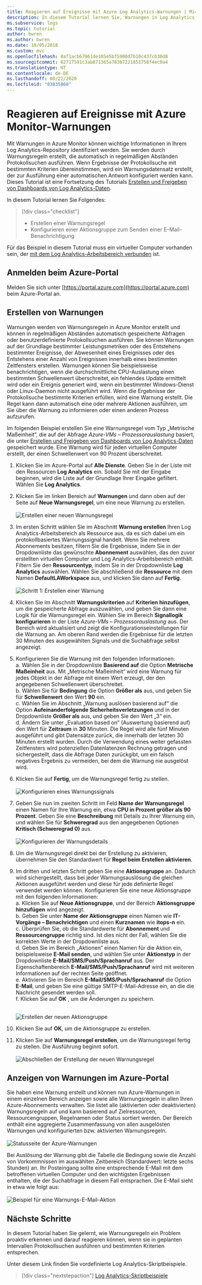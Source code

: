 ```yaml
---
title: Reagieren auf Ereignisse mit Azure Log Analytics-Warnungen | Microsoft-Dokumentation
description: In diesem Tutorial lernen Sie, Warnungen in Log Analytics zu verstehen, die wichtige Informationen in Ihrem Arbeitsbereich identifizieren und Sie proaktiv über Probleme informieren oder Aktionen aufrufen, um die Probleme zu beheben.
ms.subservice: logs
ms.topic: tutorial
author: bwren
ms.author: bwren
ms.date: 10/05/2018
ms.custom: mvc
ms.openlocfilehash: 8af1acb67961de105e5bf5900d7b10c437cb30d8
ms.sourcegitcommit: 62717591c3ab871365a783b7221851758f4ec9a4
ms.translationtype: HT
ms.contentlocale: de-DE
ms.lasthandoff: 08/22/2020
ms.locfileid: "83835868"
---
```

# <a name="respond-to-events-with-azure-monitor-alerts"></a>Reagieren auf Ereignisse mit Azure Monitor-Warnungen
Mit Warnungen in Azure Monitor können wichtige Informationen in Ihrem Log Analytics-Repository identifiziert werden. Sie werden durch Warnungsregeln erstellt, die automatisch in regelmäßigen Abständen Protokollsuchen ausführen. Wenn Ergebnisse der Protokollsuche mit bestimmten Kriterien übereinstimmen, wird ein Warnungsdatensatz erstellt, der zur Ausführung einer automatischen Antwort konfiguriert werden kann.  Dieses Tutorial ist eine Fortsetzung des Tutorials [Erstellen und Freigeben von Dashboards von Log Analytics-Daten](tutorial-logs-dashboards.md).   

In diesem Tutorial lernen Sie Folgendes:

> [!div class="checklist"]
> * Erstellen einer Warnungsregel
> * Konfigurieren einer Aktionsgruppe zum Senden einer E-Mail-Benachrichtigung

Für das Beispiel in diesem Tutorial muss ein virtueller Computer vorhanden sein, der [mit dem Log Analytics-Arbeitsbereich verbunden](quick-collect-azurevm.md) ist.  

## <a name="sign-in-to-azure-portal"></a>Anmelden beim Azure-Portal
Melden Sie sich unter [https://portal.azure.com](https://portal.azure.com) beim Azure-Portal an. 

## <a name="create-alerts"></a>Erstellen von Warnungen
Warnungen werden von Warnungsregeln in Azure Monitor erstellt und können in regelmäßigen Abständen automatisch gespeicherte Abfragen oder benutzerdefinierte Protokollsuchen ausführen.  Sie können Warnungen auf der Grundlage bestimmter Leistungsmetriken oder des Entstehens bestimmter Ereignisse, der Abwesenheit eines Ereignisses oder des Entstehens einer Anzahl von Ereignissen innerhalb eines bestimmten Zeitfensters erstellen.  Warnungen können Sie beispielsweise benachrichtigen, wenn die durchschnittliche CPU-Auslastung einen bestimmten Schwellenwert überschreitet, ein fehlendes Update ermittelt wird oder ein Ereignis generiert wird, wenn ein bestimmter Windows-Dienst oder Linux-Daemon nicht ausgeführt wird.  Wenn die Ergebnisse der Protokollsuche bestimmte Kriterien erfüllen, wird eine Warnung erstellt. Die Regel kann dann automatisch eine oder mehrere Aktionen ausführen, um Sie über die Warnung zu informieren oder einen anderen Prozess aufzurufen. 

Im folgenden Beispiel erstellen Sie eine Warnungsregel vom Typ „Metrische Maßeinheit“, die auf der Abfrage *Azure-VMs – Prozessorauslastung* basiert, die unter [Erstellen und Freigeben von Dashboards von Log Analytics-Daten](tutorial-logs-dashboards.md) gespeichert wurde.  Eine Warnung wird für jeden virtuellen Computer erstellt, der einen Schwellenwert von 90 Prozent überschreitet.  

1. Klicken Sie im Azure-Portal auf **Alle Dienste**. Geben Sie in der Liste mit den Ressourcen **Log Analytics** ein. Sobald Sie mit der Eingabe beginnen, wird die Liste auf der Grundlage Ihrer Eingabe gefiltert. Wählen Sie **Log Analytics**.
2. Klicken Sie im linken Bereich auf **Warnungen** und dann oben auf der Seite auf **Neue Warnungsregel**, um eine neue Warnung zu erstellen.<br><br> ![Erstellen einer neuen Warnungsregel](./media/tutorial-response/alert-rule-02.png)<br>
3. Im ersten Schritt wählen Sie im Abschnitt **Warnung erstellen** Ihren Log Analytics-Arbeitsbereich als Ressource aus, da es sich dabei um ein protokollbasiertes Warnungssignal handelt.  Wenn Sie mehrere Abonnements besitzen, filtern Sie die Ergebnisse, indem Sie in der Dropdownliste das gewünschte **Abonnement** auswählen, das den zuvor erstellten virtuellen Computer und Log Analytics-Arbeitsbereich enthält.  Filtern Sie den **Ressourcentyp**, indem Sie in der Dropdownliste **Log Analytics** auswählen.  Wählen Sie abschließend die **Ressource** mit dem Namen **DefaultLAWorkspace** aus, und klicken Sie dann auf **Fertig**.<br><br> ![Schritt 1: Erstellen einer Warnung](./media/tutorial-response/alert-rule-03.png)<br>
4. Klicken Sie im Abschnitt **Warnungskriterien** auf **Kriterien hinzufügen**, um die gespeicherte Abfrage auszuwählen, und geben Sie dann eine Logik für die Warnungsregel ein.  Wählen Sie im Bereich **Signallogik konfigurieren** in der Liste *Azure-VMs – Prozessorauslastung* aus.  Der Bereich wird aktualisiert und zeigt die Konfigurationseinstellungen für die Warnung an.  Am oberen Rand werden die Ergebnisse für die letzten 30 Minuten des ausgewählten Signals und die Suchabfrage selbst angezeigt.  
5. Konfigurieren Sie die Warnung mit den folgenden Informationen:  
   a. Wählen Sie in der Dropdownliste **Basierend auf** die Option **Metrische Maßeinheit** aus.  Mit „Metrische Maßeinheit“ wird eine Warnung für jedes Objekt in der Abfrage mit einem Wert erzeugt, der den angegebenen Schwellenwert überschreitet.  
   b. Wählen Sie für **Bedingung** die Option **Größer als** aus, und geben Sie für **Schwellenwert** den Wert **90** ein.  
   c. Wählen Sie im Abschnitt „Warnung auslösen basierend auf“ die Option **Aufeinanderfolgende Sicherheitsverletzungen** und in der Dropdownliste **Größer als** aus, und geben Sie den Wert „3“ ein.  
   d. Ändern Sie unter „Evaluation based on“ (Auswertung basierend auf) den Wert für **Zeitraum** in **30** Minuten. Die Regel wird alle fünf Minuten ausgeführt und gibt Datensätze zurück, die innerhalb der letzten 30 Minuten erstellt wurden.  Durch die Verwendung eines weiter gefassten Zeitfensters wird potenziellen Datenlatenzen Rechnung getragen und sichergestellt, dass die Abfrage Daten zurückgibt, um ein falsch negatives Ergebnis zu vermeiden, bei dem die Warnung nie ausgelöst wird.  
6. Klicken Sie auf **Fertig**, um die Warnungsregel fertig zu stellen.<br><br> ![Konfigurieren eines Warnungssignals](./media/tutorial-response/alert-signal-logic-02.png)<br> 
7. Geben Sie nun im zweiten Schritt im Feld **Name der Warnungsregel** einen Namen für Ihre Warnung ein, etwa **CPU in Prozent größer als 90 Prozent**.  Geben Sie eine **Beschreibung** mit Details zu Ihrer Warnung ein, und wählen Sie für **Schweregrad** aus den angegebenen Optionen **Kritisch (Schweregrad 0)** aus.<br><br> ![Konfigurieren der Warnungsdetails](./media/tutorial-response/alert-signal-logic-04.png)<br>
8. Um die Warnungsregel direkt bei der Erstellung zu aktivieren, übernehmen Sie den Standardwert für **Regel beim Erstellen aktivieren**.
9. Im dritten und letzten Schritt geben Sie eine **Aktionsgruppe** an. Dadurch wird sichergestellt, dass bei jeder Warnungsauslösung die gleichen Aktionen ausgeführt werden und diese für jede definierte Regel verwendet werden können.  Konfigurieren Sie eine neue Aktionsgruppe mit den folgenden Informationen:  
   a. Klicken Sie auf **Neue Aktionsgruppe**, und der Bereich **Aktionsgruppe hinzufügen** wird angezeigt.  
   b. Geben Sie unter **Name der Aktionsgruppe** einen Namen wie **IT-Vorgänge – Benachrichtigen** und einen **Kurznamen** wie **itops-n** ein.  
   c. Überprüfen Sie, ob die Standardwerte für **Abonnement** und **Ressourcengruppe** richtig sind. Ist dies nicht der Fall, wählen Sie die korrekten Werte in der Dropdownliste aus.   
   d. Geben Sie im Bereich „Aktionen“ einen Namen für die Aktion ein, beispielsweise **E-Mail senden**, und wählen Sie unter **Aktionstyp** in der Dropdownliste **E-Mail/SMS/Push/Sprachanruf** aus. Der Eigenschaftenbereich **E-Mail/SMS/Push/Sprachanruf** wird mit weiteren Informationen auf der rechten Seite geöffnet.  
   e. Aktivieren Sie im Bereich **E-Mail/SMS/Push/Sprachanruf** die Option **E-Mail**, und geben Sie eine gültige SMTP-E-Mail-Adresse ein, an die die Nachricht gesendet werden soll.  
   f. Klicken Sie auf **OK** , um die Änderungen zu speichern.<br><br> 

    ![Erstellen der neuen Aktionsgruppe](./media/tutorial-response/action-group-properties-01.png)

10. Klicken Sie auf **OK**, um die Aktionsgruppe zu erstellen. 
11. Klicken Sie auf **Warnungsregel erstellen**, um die Warnungsregel fertig zu stellen. Die Ausführung beginnt sofort.<br><br> ![Abschließen der Erstellung der neuen Warnungsregel](./media/tutorial-response/alert-rule-01.png)<br> 

## <a name="view-your-alerts-in-azure-portal"></a>Anzeigen von Warnungen im Azure-Portal
Sie haben eine Warnung erstellt und können nun Azure-Warnungen in einem einzelnen Bereich anzeigen sowie alle Warnungsregeln in allen Ihren Azure-Abonnements verwalten. Sie listet alle (aktivierten oder deaktivierten) Warnungsregeln auf und kann basierend auf Zielressourcen, Ressourcengruppen, Regelnamen oder Status sortiert werden. Der Bereich enthält eine aggregierte Zusammenfassung von allen ausgelösten Warnungen und konfigurierten bzw. aktivierten Warnungsregeln.<br><br> ![Statusseite der Azure-Warnungen](./media/tutorial-response/azure-alerts-02.png)  

Bei Auslösung der Warnung gibt die Tabelle die Bedingung sowie die Anzahl von Vorkommnissen im auswählten Zeitbereich (Standardwert: letzte sechs Stunden) an.  Ihr Posteingang sollte eine entsprechende E-Mail mit dem betroffenen virtuellen Computer und den wichtigsten Ergebnissen enthalten, die der Suchabfrage in diesem Fall entsprachen. Die E-Mail sieht in etwa wie folgt aus:<br><br> ![Beispiel für eine Warnungs-E-Mail-Aktion](./media/tutorial-response/azure-alert-email-notification-01.png)

## <a name="next-steps"></a>Nächste Schritte
In diesem Tutorial haben Sie gelernt, wie Warnungsregeln ein Problem proaktiv erkennen und darauf reagieren können, wenn sie in geplanten Intervallen Protokollsuchen ausführen und bestimmten Kriterien entsprechen.

Unter diesem Link finden Sie vordefinierte Log Analytics-Skriptbeispiele.  

> [!div class="nextstepaction"]
> [Log Analytics-Skriptbeispiele](../samples/powershell-samples.md)
